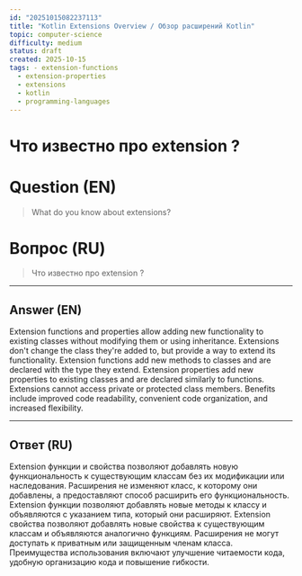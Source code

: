 ```yaml
---
id: "20251015082237113"
title: "Kotlin Extensions Overview / Обзор расширений Kotlin"
topic: computer-science
difficulty: medium
status: draft
created: 2025-10-15
tags: - extension-functions
  - extension-properties
  - extensions
  - kotlin
  - programming-languages
---
```

# Что известно про extension ?

# Question (EN)
> What do you know about extensions?

# Вопрос (RU)
> Что известно про extension ?

---

## Answer (EN)

Extension functions and properties allow adding new functionality to existing classes without modifying them or using inheritance. Extensions don't change the class they're added to, but provide a way to extend its functionality. Extension functions add new methods to classes and are declared with the type they extend. Extension properties add new properties to existing classes and are declared similarly to functions. Extensions cannot access private or protected class members. Benefits include improved code readability, convenient code organization, and increased flexibility.

---

## Ответ (RU)

Extension функции и свойства позволяют добавлять новую функциональность к существующим классам без их модификации или наследования. Расширения не изменяют класс, к которому они добавлены, а предоставляют способ расширить его функциональность. Extension функции позволяют добавлять новые методы к классу и объявляются с указанием типа, который они расширяют. Extension свойства позволяют добавлять новые свойства к существующим классам и объявляются аналогично функциям. Расширения не могут доступать к приватным или защищенным членам класса. Преимущества использования включают улучшение читаемости кода, удобную организацию кода и повышение гибкости.

